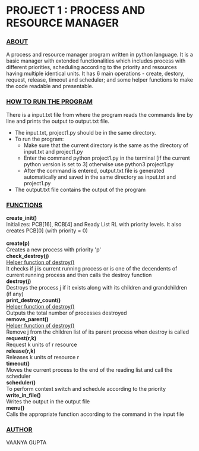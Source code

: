 # PROJECT 1 : PROCESS AND RESOURCE MANAGER

### **<ins>ABOUT</ins>**
A process and resource manager program written in python language. It is a basic manager with extended functionalities which includes process with different priorities, scheduling according to the priority and resources having multiple identical units. It has 6 main operations - create, destory, request, release, timeout and scheduler; and some helper functions to make the code readable and presentable. 

### **<ins>HOW TO RUN THE PROGRAM</ins>**
There is a input.txt file from where the program reads the commands line by line and prints the output to output.txt file. 
- The input.txt, project1.py should be in the same directory. 
- To run the program: 
    - Make sure that the current directory is the same as the directory of input.txt and project1.py
    - Enter the command python project1.py in the terminal [if the current python version is set to 3] otherwise use python3 project1.py
    - After the command is entered, output.txt file is generated automatically and saved in the same directory as input.txt and project1.py
- The output.txt file contains the output of the program

### **<ins>FUNCTIONS</ins>**
**create_init()** <br />
Initializes: PCB[16], RCB[4] and Ready List RL with priority levels. It also creates PCB[0] (with priority = 0) <br /> <br />
**create(p)** <br />
Creates a new process with priority 'p' <br />
**check_destroy(j)** <br />
<ins>Helper function of destroy()</ins> <br />
It checks if j is current running process or is one of the decendents of current running process and then calls the destroy function <br />
**destroy(j)** <br />
Destroys the process j if it exists along with its children and grandchildren (if any) <br />
**print_destroy_count()** <br />
<ins>Helper function of destroy()</ins> <br />
Outputs the total number of processes destroyed <br />
**remove_parent()** <br />
<ins>Helper function of destroy()</ins> <br />
Remove j from the children list of its parent process when destroy is called  <br />
**request(r,k)** <br /> 
Request k units of r resource <br />
**release(r,k)** <br />
Releases k units of resource r <br />
**timeout()** <br />
Moves the current process to the end of the reading list and call the scheduler  <br />
**scheduler()** <br />
To perform context switch and schedule according to the priority <br />
**write_in_file()** <br />
Writes the output in the output file <br />
**menu()** <br />
Calls the appropriate function according to the command in the input file  <br />

### **<ins>AUTHOR</ins>**
VAANYA GUPTA
